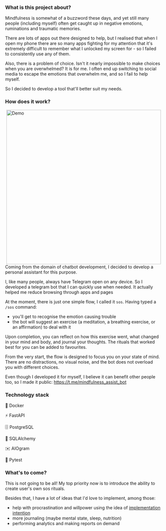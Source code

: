 ### What is this project about?

Mindfulness is somewhat of a buzzword these days, and yet still many people (including myself) often get caught up in negative emotions, ruminations and traumatic memories. 

There are lots of apps out there designed to help, but I realised that when I open my phone there are so many apps fighting for my attention that it's extremely difficult to remember what I unlocked my screen for - so I failed to consistently use any of them.

Also, there is a problem of choice. Isn't it nearly impossible to make choices when you are overwhelmed? It is for me. I often end up switching to social media to escape the emotions that overwhelm me, and so I fail to help myself.

So I decided to develop a tool that'll better suit my needs.

### How does it work?

<img align="right" src="flow_showcase.gif" alt="Demo" style="height: 500px;"/>

Coming from the domain of chatbot development, I decided to develop a personal assistant for this purpose.

I, like many people, always have Telegram open on any device. So I developed a telegram bot that I can quickly use when needed. It actually helped me reduce browsing through apps and pages

At the moment, there is just one simple flow, I called it `sos`. Having typed a `/sos` command:
- you'll get to recognise the emotion causing trouble
- the bot will suggest an exercise (a meditation, a breathing exercise, or an affirmation) to deal with it

Upon completion, you can reflect on how this exercise went, what changed in your mind and body, and journal your thoughts. 
The rituals that worked best for you can be added to favourites. 

From the very start, the flow is designed to focus you on your state of mind. There are no distractions, no visual noise, and the bot does not overload you with different choices.

Even though I developed it for myself, I believe it can benefit other people too, so I made it public: https://t.me/mindfulness_assist_bot


### Technology stack

🐋 Docker

⚡ FastAPI

🗄️ PostgreSQL

🧙 SQLAlchemy

✉️ AIOgram

🧪 Pytest

### What's to come? 

This is not going to be all!
My top priority now is to introduce the ability to create user's own sos rituals.

Besides that, I have a lot of ideas that I'd love to implement, among those:

- help with procrastination and willpower using the idea of [implementation intention](https://en.wikipedia.org/wiki/Implementation_intention)
- more journaling (maybe mental state, sleep, nutrition)
- performing analytics and making reports on demand
